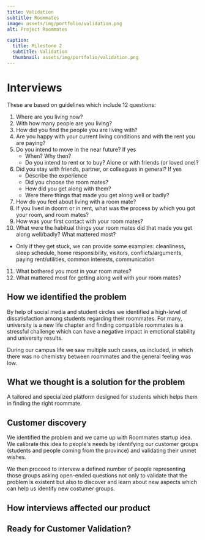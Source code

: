 ```yaml
---
title: Validation
subtitle: Roommates
image: assets/img/portfolio/validation.png
alt: Project Roommates

caption:
  title: Milestone 2
  subtitle: Validation
  thumbnail: assets/img/portfolio/validation.png
---
```

# Interviews
These are based on guidelines which include 12 questions:
1. Where are you living now?
2. With how many people are you living?
3. How did you find the people you are living with?
4. Are you happy with your current living conditions and with the rent you are paying?
5. Do you intend to move in the near future? If yes
   - When? Why then?
   - Do you intend to rent or to buy? Alone or with friends (or loved one)?
6. Did you stay with friends, partner, or colleagues in general? If yes
   - Describe the experience
   - Did you choose the room mates?
   - How did you get along with them?
   - Were there things that made you get along well or badly?
7. How do you feel about living with a room mate?
8. If you lived in doorm or in rent, what was the process by which you got your room, and room mates?
9. How was your first contact with your room mates?
10.   What were the habitual things your room mates did that made you get along well/badly? What mattered most?
   - Only if they get stuck, we can provide some examples: cleanliness, sleep schedule, home responsibility, visitors, conflicts/arguments, paying rent/utilities, common interests, communication
11.   What bothered you most in your room mates?
12.   What mattered most for getting along well with your room mates?

## How we identified the problem
By help of social media and student circles we identified a high-level of dissatisfaction among students regarding their roommates. For many, university is a new life chapter and finding compatible roommates is a stressful challenge which can have a negative impact in emotional stability and university results.

During our campus life we saw multiple such cases, us included, in which there was no chemistry between roommates and the general feeling was low.     
## What we thought is a solution for the problem
A tailored and specialized platform designed for students which helps them in finding the right roommate. 
## Customer discovery
We identified the problem and we came up with Roommates startup idea. We calibrate this idea to people's needs by identifying our customer groups (students and people coming from the province) and validating their unmet wishes.

We then proceed to intervew a defined number of people representing those groups asking open-ended questions not only to validate that the problem is existent but also to discover and learn about new aspects which can help us identify new costumer groups. 
## How interviews affected our product
## Ready for Customer Validation?

